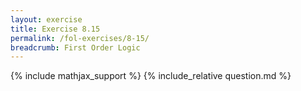 ```yaml
---
layout: exercise
title: Exercise 8.15
permalink: /fol-exercises/8-15/
breadcrumb: First Order Logic
---
```


{% include mathjax_support %}
{% include_relative question.md %}

